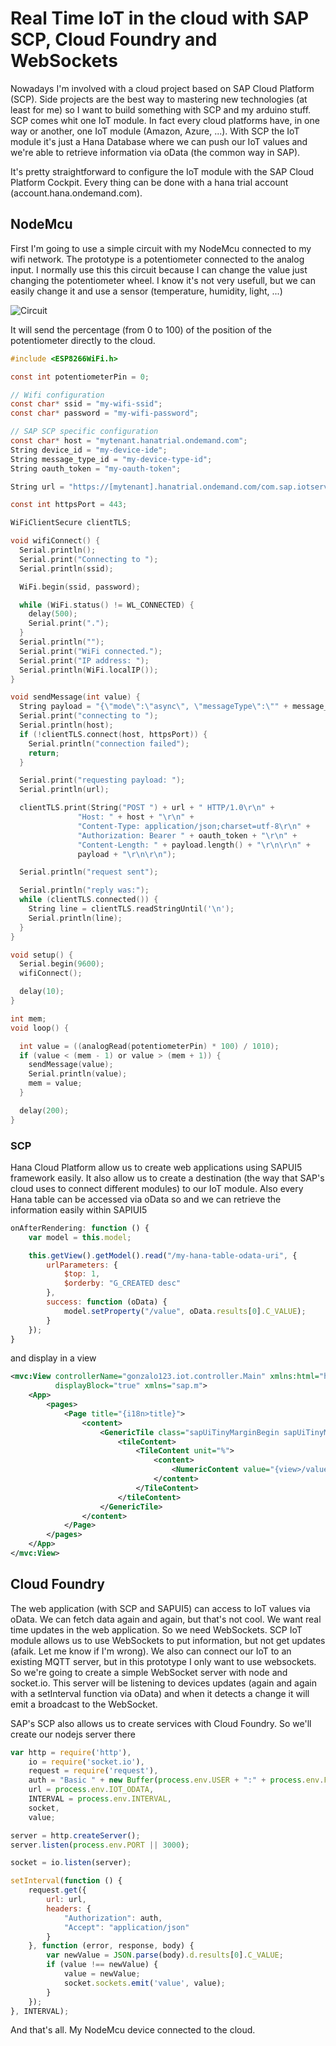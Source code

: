 Real Time IoT in the cloud with SAP SCP, Cloud Foundry and WebSockets 
======

Nowadays I'm involved with a cloud project based on SAP Cloud Platform (SCP). Side projects are the best way to mastering new technologies (at least for me) so I want to build something with SCP and my arduino stuff. SCP comes whit one IoT module. In fact every cloud platforms have, in one way or another, one IoT module (Amazon, Azure, ...). With SCP the IoT module it's just a Hana Database where we can push our IoT values and we're able to retrieve information via oData (the common way in SAP). 

It's pretty straightforward to configure the IoT module with the SAP Cloud Platform Cockpit. Every thing can be done with a hana trial account (account.hana.ondemand.com).

## NodeMcu

First I'm going to use a simple circuit with my NodeMcu connected to my wifi network. The prototype is a potentiometer connected to the analog input. I normally use this this circuit because I can change the value just changing the potentiometer wheel. I know it's not very usefull, but we can easily change it and use a sensor (temperature, humidity, light, ...)

![Circuit](img/nodemcu.png "NodeMcu")

It will send the percentage (from 0 to 100) of the position of the potentiometer directly to the cloud. 

```c
#include <ESP8266WiFi.h>

const int potentiometerPin = 0;

// Wifi configuration
const char* ssid = "my-wifi-ssid";
const char* password = "my-wifi-password";

// SAP SCP specific configuration
const char* host = "mytenant.hanatrial.ondemand.com";
String device_id = "my-device-ide";
String message_type_id = "my-device-type-id";
String oauth_token = "my-oauth-token";

String url = "https://[mytenant].hanatrial.ondemand.com/com.sap.iotservices.mms/v1/api/http/data/" + device_id;

const int httpsPort = 443;

WiFiClientSecure clientTLS;

void wifiConnect() {
  Serial.println();
  Serial.print("Connecting to ");
  Serial.println(ssid);

  WiFi.begin(ssid, password);

  while (WiFi.status() != WL_CONNECTED) {
    delay(500);
    Serial.print(".");
  }
  Serial.println("");
  Serial.print("WiFi connected.");
  Serial.print("IP address: ");
  Serial.println(WiFi.localIP());
}

void sendMessage(int value) {
  String payload = "{\"mode\":\"async\", \"messageType\":\"" + message_type_id + "\", \"messages\":[{\"value\": " + (String) value + "}]}";
  Serial.print("connecting to ");
  Serial.println(host);
  if (!clientTLS.connect(host, httpsPort)) {
    Serial.println("connection failed");
    return;
  }

  Serial.print("requesting payload: ");
  Serial.println(url);

  clientTLS.print(String("POST ") + url + " HTTP/1.0\r\n" +
               "Host: " + host + "\r\n" +
               "Content-Type: application/json;charset=utf-8\r\n" +
               "Authorization: Bearer " + oauth_token + "\r\n" +
               "Content-Length: " + payload.length() + "\r\n\r\n" +
               payload + "\r\n\r\n");

  Serial.println("request sent");

  Serial.println("reply was:");
  while (clientTLS.connected()) {
    String line = clientTLS.readStringUntil('\n');
    Serial.println(line);
  }
}

void setup() {
  Serial.begin(9600);
  wifiConnect();

  delay(10);
}

int mem;
void loop() {

  int value = ((analogRead(potentiometerPin) * 100) / 1010);
  if (value < (mem - 1) or value > (mem + 1)) {
    sendMessage(value);
    Serial.println(value);
    mem = value;
  }

  delay(200);
}
```

### SCP

Hana Cloud Platform allow us to create web applications using SAPUI5 framework easily. It also allow us to create a destination (the way that SAP's cloud uses to connect different modules) to our IoT module. Also every Hana table can be accessed via oData so and we can retrieve the information easily within SAPIUI5

```js
onAfterRendering: function () {
    var model = this.model;

    this.getView().getModel().read("/my-hana-table-odata-uri", {
        urlParameters: {
            $top: 1,
            $orderby: "G_CREATED desc"
        },
        success: function (oData) {
            model.setProperty("/value", oData.results[0].C_VALUE);
        }
    });
}
```

and display in a view

```xml
<mvc:View controllerName="gonzalo123.iot.controller.Main" xmlns:html="http://www.w3.org/1999/xhtml" xmlns:mvc="sap.ui.core.mvc"
          displayBlock="true" xmlns="sap.m">
    <App>
        <pages>
            <Page title="{i18n>title}">
                <content>
                    <GenericTile class="sapUiTinyMarginBegin sapUiTinyMarginTop tileLayout" header="nodemcu" frameType="OneByOne">
                        <tileContent>
                            <TileContent unit="%">
                                <content>
                                    <NumericContent value="{view>/value}" icon="sap-icon://line-charts"/>
                                </content>
                            </TileContent>
                        </tileContent>
                    </GenericTile>
                </content>
            </Page>
        </pages>
    </App>
</mvc:View>
```

## Cloud Foundry

The web application (with SCP and SAPUI5) can access to IoT values via oData. We can fetch data again and again, but that's not cool. We want real time updates in the web application. So we need WebSockets. SCP IoT module allows us to use WebSockets to put information, but not get updates (afaik. Let me know if I'm wrong). We also can connect our IoT to an existing MQTT server, but in this prototype I only want to use websockets. So we're going to create a simple WebSocket server with node and socket.io. This server will be listening to devices updates (again and again with a setInterval function via oData) and when it detects a change it will emit a broadcast to the WebSocket.

SAP's SCP also allows us to create services with Cloud Foundry. So we'll create our nodejs server there

```js
var http = require('http'),
    io = require('socket.io'),
    request = require('request'),
    auth = "Basic " + new Buffer(process.env.USER + ":" + process.env.PASS).toString("base64"),
    url = process.env.IOT_ODATA,
    INTERVAL = process.env.INTERVAL,
    socket,
    value;

server = http.createServer();
server.listen(process.env.PORT || 3000);

socket = io.listen(server);

setInterval(function () {
    request.get({
        url: url,
        headers: {
            "Authorization": auth,
            "Accept": "application/json"
        }
    }, function (error, response, body) {
        var newValue = JSON.parse(body).d.results[0].C_VALUE;
        if (value !== newValue) {
            value = newValue;
            socket.sockets.emit('value', value);
        }
    });
}, INTERVAL);
```

And that's all. My NodeMcu device connected to the cloud.
